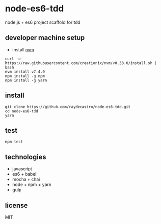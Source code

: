 # node-es6-tdd
node.js + es6 project scaffold for tdd

## developer machine setup
* install [nvm](https://github.com/creationix/nvm#install-script)
```
curl -o- https://raw.githubusercontent.com/creationix/nvm/v0.33.0/install.sh | bash
nvm install v7.4.0
npm install -g npm
npm install -g yarn
```

## install
```
git clone https://github.com/raydecastro/node-es6-tdd.git
cd node-es6-tdd
yarn
```

## test
```
npm test
```

## technologies
* javascript
* es6 + babel
* mocha + chai
* node + npm + yarn
* gulp

## license
MIT
